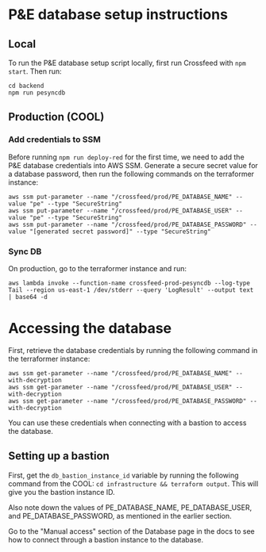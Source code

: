 # P&E database setup instructions

## Local

To run the P&E database setup script locally, first run Crossfeed with `npm start`. Then run:

```
cd backend
npm run pesyncdb
```

## Production (COOL)

### Add credentials to SSM

Before running `npm run deploy-red` for the first time, we need to add the P&E database credentials into AWS SSM. Generate a secure secret value for a database password, then run the following commands on the terraformer instance:

```
aws ssm put-parameter --name "/crossfeed/prod/PE_DATABASE_NAME" --value "pe" --type "SecureString"
aws ssm put-parameter --name "/crossfeed/prod/PE_DATABASE_USER" --value "pe" --type "SecureString"
aws ssm put-parameter --name "/crossfeed/prod/PE_DATABASE_PASSWORD" --value "[generated secret password]" --type "SecureString"
```

### Sync DB

On production, go to the terraformer instance and run:

```
aws lambda invoke --function-name crossfeed-prod-pesyncdb --log-type Tail --region us-east-1 /dev/stderr --query 'LogResult' --output text | base64 -d
```

# Accessing the database

First, retrieve the database credentials by running the following command in the terraformer instance:

```
aws ssm get-parameter --name "/crossfeed/prod/PE_DATABASE_NAME" --with-decryption
aws ssm get-parameter --name "/crossfeed/prod/PE_DATABASE_USER" --with-decryption
aws ssm get-parameter --name "/crossfeed/prod/PE_DATABASE_PASSWORD" --with-decryption
```

You can use these credentials when connecting with a bastion to access the database.

## Setting up a bastion

First, get the `db_bastion_instance_id` variable by running the following command from the COOL: `cd infrastructure && terraform output`. This will give you the bastion instance ID.

Also note down the values of PE_DATABASE_NAME, PE_DATABASE_USER, and PE_DATABASE_PASSWORD, as mentioned in the earlier section.

Go to the "Manual access" section of the Database page in the docs to see how to connect through a bastion instance to the database.
